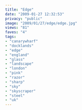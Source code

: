 ```yaml
---
title: "Edge"
date: "2009-01-27 12:32:53"
privacy: "public"
image: "2009/01/27/edge/edge.jpg"
views: "81"
faves: "4"
tags:
- "canarywharf"
- "docklands"
- "edge"
- "england"
- "glass"
- "landscape"
- "london"
- "pink"
- "razor"
- "sharp"
- "sky"
- "skyscraper"
- "steel"
- "uk"
---
```

<a href="/photos/2009/01/27/edge"></a>
